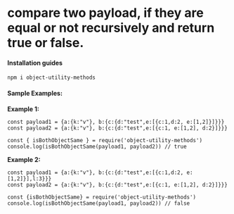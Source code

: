 # compare two payload, if they are equal or not recursively and return true or false.

#### Installation guides

```
npm i object-utility-methods
```

#### Sample Examples:

**Example 1:**

```
const payload1 = {a:{k:"v"}, b:{c:{d:"test",e:[{c:1,d:2, e:[1,2]}]}}}
const payload2 = {a:{k:"v"}, b:{c:{d:"test",e:[{c:1, e:[1,2], d:2}]}}}

const { isBothObjectSame } = require('object-utility-methods')
console.log(isBothObjectSame(payload1, payload2)) // true
```

**Example 2:**

```
const payload1 = {a:{k:"v"}, b:{c:{d:"test",e:[{c:1,d:2, e:[1,2]}],l:3}}}
const payload2 = {a:{k:"v"}, b:{c:{d:"test",e:[{c:1, e:[1,2], d:2}]}}}

const {isBothObjectSame} = require('object-utility-methods')
console.log(isBothObjectSame(payload1, payload2)) // false
```
